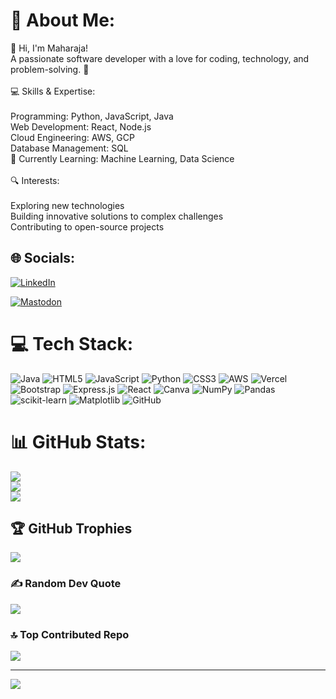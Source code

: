 # 💫 About Me:
👋 Hi, I'm Maharaja!<br>A passionate software developer with a love for coding, technology, and problem-solving. 🚀<br><br>💻 Skills & Expertise:<br><br>Programming: Python, JavaScript, Java<br>Web Development: React, Node.js<br>Cloud Engineering: AWS, GCP<br>Database Management: SQL<br>🌱 Currently Learning: Machine Learning, Data Science<br><br>🔍 Interests:<br><br>Exploring new technologies<br>Building innovative solutions to complex challenges<br>Contributing to open-source projects<br>


## 🌐 Socials:
[![LinkedIn](https://img.shields.io/badge/LinkedIn-%230077B5.svg?logo=linkedin&logoColor=white)](https://www.linkedin.com/in/maharaja-velayutham-53080a222/)

[![Mastodon](https://img.shields.io/badge/-MASTODON-%232B90D9?style=for-the-badge&logo=mastodon&logoColor=white)](https://portfolio-five-psi-65.vercel.app/) 

# 💻 Tech Stack:
![Java](https://img.shields.io/badge/java-%23ED8B00.svg?style=for-the-badge&logo=openjdk&logoColor=white) ![HTML5](https://img.shields.io/badge/html5-%23E34F26.svg?style=for-the-badge&logo=html5&logoColor=white) ![JavaScript](https://img.shields.io/badge/javascript-%23323330.svg?style=for-the-badge&logo=javascript&logoColor=%23F7DF1E) ![Python](https://img.shields.io/badge/python-3670A0?style=for-the-badge&logo=python&logoColor=ffdd54) ![CSS3](https://img.shields.io/badge/css3-%231572B6.svg?style=for-the-badge&logo=css3&logoColor=white) ![AWS](https://img.shields.io/badge/AWS-%23FF9900.svg?style=for-the-badge&logo=amazon-aws&logoColor=white) ![Vercel](https://img.shields.io/badge/vercel-%23000000.svg?style=for-the-badge&logo=vercel&logoColor=white) ![Bootstrap](https://img.shields.io/badge/bootstrap-%238511FA.svg?style=for-the-badge&logo=bootstrap&logoColor=white) ![Express.js](https://img.shields.io/badge/express.js-%23404d59.svg?style=for-the-badge&logo=express&logoColor=%2361DAFB) ![React](https://img.shields.io/badge/react-%2320232a.svg?style=for-the-badge&logo=react&logoColor=%2361DAFB) ![Canva](https://img.shields.io/badge/Canva-%2300C4CC.svg?style=for-the-badge&logo=Canva&logoColor=white) ![NumPy](https://img.shields.io/badge/numpy-%23013243.svg?style=for-the-badge&logo=numpy&logoColor=white) ![Pandas](https://img.shields.io/badge/pandas-%23150458.svg?style=for-the-badge&logo=pandas&logoColor=white) ![scikit-learn](https://img.shields.io/badge/scikit--learn-%23F7931E.svg?style=for-the-badge&logo=scikit-learn&logoColor=white) ![Matplotlib](https://img.shields.io/badge/Matplotlib-%23ffffff.svg?style=for-the-badge&logo=Matplotlib&logoColor=black) ![GitHub](https://img.shields.io/badge/github-%23121011.svg?style=for-the-badge&logo=github&logoColor=white)
# 📊 GitHub Stats:
![](https://github-readme-stats.vercel.app/api?username=Maharajavelu&theme=dark&hide_border=false&include_all_commits=false&count_private=false)<br/>
![](https://github-readme-streak-stats.herokuapp.com/?user=Maharajavelu&theme=dark&hide_border=false)<br/>
![](https://github-readme-stats.vercel.app/api/top-langs/?username=Maharajavelu&theme=dark&hide_border=false&include_all_commits=false&count_private=false&layout=compact)

## 🏆 GitHub Trophies
![](https://github-profile-trophy.vercel.app/?username=Maharajavelu&theme=radical&no-frame=false&no-bg=true&margin-w=4)

### ✍️ Random Dev Quote
![](https://quotes-github-readme.vercel.app/api?type=horizontal&theme=radical)

### 🔝 Top Contributed Repo
![](https://github-contributor-stats.vercel.app/api?username=Maharajavelu&limit=5&theme=radical&combine_all_yearly_contributions=true)

---
[![](https://visitcount.itsvg.in/api?id=Maharajavelu&icon=2&color=0)](https://visitcount.itsvg.in)

<!-- Proudly created with GPRM ( https://gprm.itsvg.in ) -->
